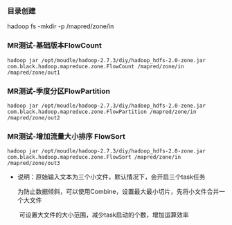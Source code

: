 ### 目录创建

hadoop fs -mkdir -p /mapred/zone/in



### MR测试-基础版本FlowCount


```
hadoop jar /opt/moudle/hadoop-2.7.3/diy/hadoop_hdfs-2.0-zone.jar com.black.hadoop.mapreduce.zone.FlowCount /mapred/zone/in /mapred/zone/out1
```

### MR测试-季度分区FlowPartition



```
hadoop jar /opt/moudle/hadoop-2.7.3/diy/hadoop_hdfs-2.0-zone.jar com.black.hadoop.mapreduce.zone.FlowPartition /mapred/zone/in /mapred/zone/out2
```



### MR测试-增加流量大小排序 FlowSort
```
hadoop jar /opt/moudle/hadoop-2.7.3/diy/hadoop_hdfs-2.0-zone.jar com.black.hadoop.mapreduce.zone.FlowSort /mapred/zone/in /mapred/zone/out3
```

- 说明：原始输入文本为三个小文件，默认情况下，会开启三个task任务

  ​	为防止数据倾斜，可以使用Combine，设置最大最小切片，先将小文件合并一个大文件

  ​	可设置大文件的大小范围，减少task启动的个数，增加运算效率





